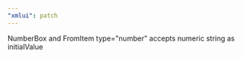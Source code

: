 ```yaml
---
"xmlui": patch
---
```


NumberBox and FromItem type="number" accepts numeric string as initialValue

